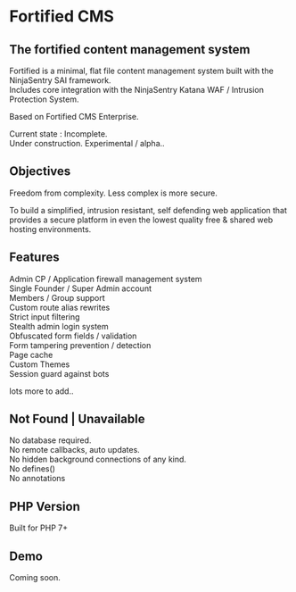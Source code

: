 # Fortified CMS  
## The fortified content management system  
  
Fortified is a minimal, flat file content management system built with the NinjaSentry SAI framework.  
Includes core integration with the NinjaSentry Katana WAF / Intrusion Protection System.  
  
Based on Fortified CMS Enterprise.  
  
Current state : Incomplete.  
Under construction. Experimental / alpha..  
  
## Objectives  
  
Freedom from complexity. Less complex is more secure.    

To build a simplified, intrusion resistant, self defending web application that provides a secure platform
in even the lowest quality free & shared web hosting environments.  
  
## Features  
  
Admin CP / Application firewall management system    
Single Founder / Super Admin account   
Members / Group support  
Custom route alias rewrites  
Strict input filtering  
Stealth admin login system  
Obfuscated form fields / validation  
Form tampering prevention / detection  
Page cache  
Custom Themes  
Session guard against bots  
  
lots more to add..  
  
## Not Found | Unavailable  
  
No database required.  
No remote callbacks, auto updates.  
No hidden background connections of any kind.  
No defines()  
No annotations  
  

## PHP Version  
  
Built for PHP 7+  
  
## Demo  
  
Coming soon.  
